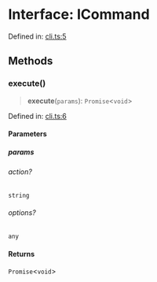 # Interface: ICommand

Defined in: [cli.ts:5](https://github.com/dcdpr/did-btcr2-js/blob/4a717493e735221d072999f212891939f4de3f23/packages/cli/src/cli.ts#L5)

## Methods

### execute()

> **execute**(`params`): `Promise`&lt;`void`&gt;

Defined in: [cli.ts:6](https://github.com/dcdpr/did-btcr2-js/blob/4a717493e735221d072999f212891939f4de3f23/packages/cli/src/cli.ts#L6)

#### Parameters

##### params

###### action?

`string`

###### options?

`any`

#### Returns

`Promise`&lt;`void`&gt;
